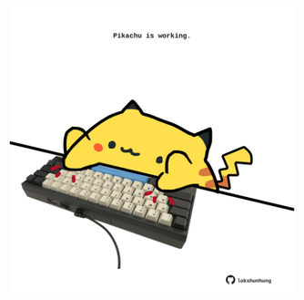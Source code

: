 <!-- built at 29/07/2021, 18:02:06 UTC -->
<p align="center">
  <img width="500" height="500" src="./ReadmeImage.svg">
</p>
